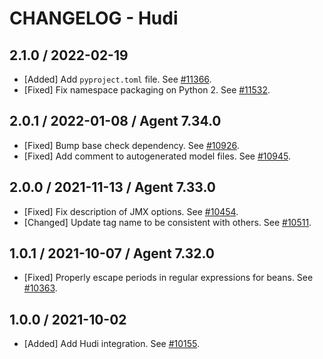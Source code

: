 # CHANGELOG - Hudi

## 2.1.0 / 2022-02-19

* [Added] Add `pyproject.toml` file. See [#11366](https://github.com/DataDog/integrations-core/pull/11366).
* [Fixed] Fix namespace packaging on Python 2. See [#11532](https://github.com/DataDog/integrations-core/pull/11532).

## 2.0.1 / 2022-01-08 / Agent 7.34.0

* [Fixed] Bump base check dependency. See [#10926](https://github.com/DataDog/integrations-core/pull/10926).
* [Fixed] Add comment to autogenerated model files. See [#10945](https://github.com/DataDog/integrations-core/pull/10945).

## 2.0.0 / 2021-11-13 / Agent 7.33.0

* [Fixed] Fix description of JMX options. See [#10454](https://github.com/DataDog/integrations-core/pull/10454).
* [Changed] Update tag name to be consistent with others. See [#10511](https://github.com/DataDog/integrations-core/pull/10511).

## 1.0.1 / 2021-10-07 / Agent 7.32.0

* [Fixed] Properly escape periods in regular expressions for beans. See [#10363](https://github.com/DataDog/integrations-core/pull/10363).

## 1.0.0 / 2021-10-02

* [Added] Add Hudi integration. See [#10155](https://github.com/DataDog/integrations-core/pull/10155).

